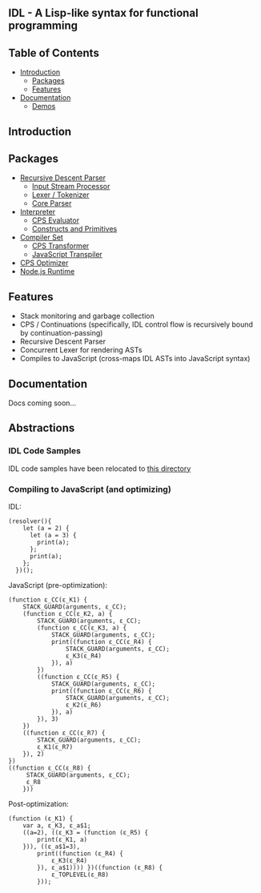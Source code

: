 ## IDL - A Lisp-like syntax for functional programming

## Table of Contents

 - [Introduction](#intro) 
    * [Packages](#packages)
    * [Features](#features)
 - [Documentation](#docs)
    * [Demos](#demo)

## <a name="intro"></a> Introduction

## <a name="packages"></a> Packages

  - [Recursive Descent Parser](https://github.com/MatthewZito/IDL/tree/master/packages/parser)
    * [Input Stream Processor](https://github.com/MatthewZito/IDL/blob/master/packages/parser/process-input-stream.js)
    * [Lexer / Tokenizer](https://github.com/MatthewZito/IDL/blob/master/packages/parser/lexer.js)
    * [Core Parser](https://github.com/MatthewZito/IDL/blob/master/packages/parser/parser.js)
  - [Interpreter](https://github.com/MatthewZito/IDL/tree/master/packages/interpreter)
    * [CPS Evaluator](https://github.com/MatthewZito/IDL/blob/master/packages/interpreter/context.js)
    * [Constructs and Primitives](https://github.com/MatthewZito/IDL/blob/master/packages/interpreter/constructs.js)
  - [Compiler Set](https://github.com/MatthewZito/IDL/tree/master/packages/compiler)
    * [CPS Transformer](https://github.com/MatthewZito/IDL/blob/master/packages/compiler/CPS-transformer.js)
    * [JavaScript Transpiler](https://github.com/MatthewZito/IDL/blob/master/packages/compiler/transpiler.js)
  - [CPS Optimizer](https://github.com/MatthewZito/IDL/blob/master/packages/optimizer/CPS-optimizer.js)
  - [Node.js Runtime](https://github.com/MatthewZito/IDL/blob/master/packages/environment/synthetic-runtime.js)

## <a name="features"></a> Features

  - Stack monitoring and garbage collection
  - CPS / Continuations (specifically, IDL control flow is recursively bound by continuation-passing)
  - Recursive Descent Parser
  - Concurrent Lexer for rendering ASTs
  - Compiles to JavaScript (cross-maps IDL ASTs into JavaScript syntax)

## <a name="docs"></a> Documentation

Docs coming soon...

## <a name="demo"></a> Abstractions 

### IDL Code Samples
IDL code samples have been relocated to [this directory](https://github.com/MatthewZito/IDL/blob/master/examples)

### Compiling to JavaScript (and optimizing)

IDL:
```
(resolver(){
    let (a = 2) {
      let (a = 3) {
        print(a);
      };
      print(a);
    };
  })();
```

JavaScript (pre-optimization):
```
(function ε_CC(ε_K1) { 
    STACK_GUARD(arguments, ε_CC); 
    (function ε_CC(ε_K2, a) { 
        STACK_GUARD(arguments, ε_CC); 
        (function ε_CC(ε_K3, a) { 
            STACK_GUARD(arguments, ε_CC); 
            print((function ε_CC(ε_R4) { 
                STACK_GUARD(arguments, ε_CC); 
                ε_K3(ε_R4) 
            }), a) 
        }) 
        ((function ε_CC(ε_R5) { 
            STACK_GUARD(arguments, ε_CC); 
            print((function ε_CC(ε_R6) { 
                STACK_GUARD(arguments, ε_CC); 
                ε_K2(ε_R6) 
            }), a) 
        }), 3) 
    })
    ((function ε_CC(ε_R7) { 
        STACK_GUARD(arguments, ε_CC); 
        ε_K1(ε_R7) 
    }), 2) 
})
((function ε_CC(ε_R8) {
     STACK_GUARD(arguments, ε_CC); 
     ε_R8 
    }))
```

Post-optimization:
```
(function (ε_K1) { 
    var a, ε_K3, ε_a$1;
    ((a=2), ((ε_K3 = (function (ε_R5) { 
        print(ε_K1, a) 
    })), ((ε_a$1=3), 
        print((function (ε_R4) { 
            ε_K3(ε_R4) 
        }), ε_a$1)))) })((function (ε_R8) { 
            ε_TOPLEVEL(ε_R8) 
        }));
```
